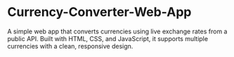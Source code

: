 # Currency-Converter-Web-App
A simple web app that converts currencies using live exchange rates from a public API. Built with HTML, CSS, and JavaScript, it supports multiple currencies with a clean, responsive design.
